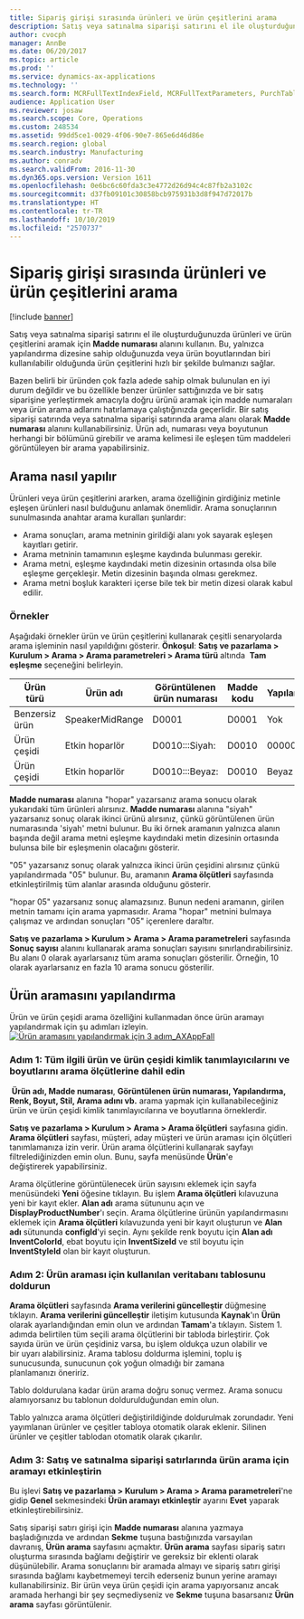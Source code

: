 ```yaml
---
title: Sipariş girişi sırasında ürünleri ve ürün çeşitlerini arama
description: Satış veya satınalma siparişi satırını el ile oluşturduğunuzda ürünleri ve ürün çeşitlerini aramak için **Madde numarası** alanını kullanın. Bu, yalnızca yapılandırma dizesine sahip olduğunuzda veya ürün boyutlarından biri kullanılabilir olduğunda ürün çeşitlerini hızlı bir şekilde bulmanızı sağlar.
author: cvocph
manager: AnnBe
ms.date: 06/20/2017
ms.topic: article
ms.prod: ''
ms.service: dynamics-ax-applications
ms.technology: ''
ms.search.form: MCRFullTextIndexField, MCRFullTextParameters, PurchTable, SalesTable
audience: Application User
ms.reviewer: josaw
ms.search.scope: Core, Operations
ms.custom: 248534
ms.assetid: 99dd5ce1-0029-4f06-90e7-865e6d46d86e
ms.search.region: global
ms.search.industry: Manufacturing
ms.author: conradv
ms.search.validFrom: 2016-11-30
ms.dyn365.ops.version: Version 1611
ms.openlocfilehash: 0e6bc6c60fda3c3e4772d26d94c4c87fb2a3102c
ms.sourcegitcommit: d37fb09101c30858bcb975931b3d8f947d72017b
ms.translationtype: HT
ms.contentlocale: tr-TR
ms.lasthandoff: 10/10/2019
ms.locfileid: "2570737"
---
```

# <a name="search-for-products-and-product-variants-during-order-entry"></a>Sipariş girişi sırasında ürünleri ve ürün çeşitlerini arama

[!include [banner](../includes/banner.md)]

Satış veya satınalma siparişi satırını el ile oluşturduğunuzda ürünleri ve ürün çeşitlerini aramak için **Madde numarası** alanını kullanın.  Bu, yalnızca yapılandırma dizesine sahip olduğunuzda veya ürün boyutlarından biri kullanılabilir olduğunda ürün çeşitlerini hızlı bir şekilde bulmanızı sağlar.

Bazen belirli bir üründen çok fazla adede sahip olmak bulunulan en iyi durum değildir ve bu özellikle benzer ürünler sattığınızda ve bir satış siparişine yerleştirmek amacıyla doğru ürünü aramak için madde numaraları veya ürün arama adlarını hatırlamaya çalıştığınızda geçerlidir. Bir satış siparişi satırında veya satınalma siparişi satırında arama alanı olarak **Madde numarası** alanını kullanabilirsiniz. Ürün adı, numarası veya boyutunun herhangi bir bölümünü girebilir ve arama kelimesi ile eşleşen tüm maddeleri görüntüleyen bir arama yapabilirsiniz.

## <a name="how-searchworks"></a>Arama nasıl yapılır
Ürünleri veya ürün çeşitlerini ararken, arama özelliğinin girdiğiniz metinle eşleşen ürünleri nasıl bulduğunu anlamak önemlidir. Arama sonuçlarının sunulmasında anahtar arama kuralları şunlardır:

-   Arama sonuçları, arama metninin girildiği alanı yok sayarak eşleşen kayıtları getirir.
-   Arama metninin tamamının eşleşme kaydında bulunması gerekir.
-   Arama metni, eşleşme kaydındaki metin dizesinin ortasında olsa bile eşleşme gerçekleşir. Metin dizesinin başında olması gerekmez.
-   Arama metni boşluk karakteri içerse bile tek bir metin dizesi olarak kabul edilir.

### <a name="examples"></a>Örnekler

Aşağıdaki örnekler ürün ve ürün çeşitlerini kullanarak çeşitli senaryolarda arama işleminin nasıl yapıldığını gösterir. **Önkoşul**: **Satış ve pazarlama &gt; Kurulum &gt; Arama &gt; Arama parametreleri &gt; Arama türü** altında  **Tam eşleşme** seçeneğini belirleyin.

| Ürün türü     | Ürün adı    | Görüntülenen ürün numarası | Madde kodu | Yapılandırma |
|------------------|-----------------|------------------------|-------------|---------------|
| Benzersiz ürün | SpeakerMidRange | D0001                  | D0001       | Yok            |
| Ürün çeşidi  | Etkin hoparlör  | D0010:::Siyah:         | D0010       | 000005        |
| Ürün çeşidi  | Etkin hoparlör  | D0010:::Beyaz:         | D0010       | Beyaz         |

**Madde numarası** alanına "hopar" yazarsanız arama sonucu olarak yukarıdaki tüm ürünleri alırsınız. **Madde numarası** alanına "siyah" yazarsanız sonuç olarak ikinci ürünü alırsınız, çünkü görüntülenen ürün numarasında 'siyah' metni bulunur. Bu iki örnek aramanın yalnızca alanın başında değil arama metni eşleşme kaydındaki metin dizesinin ortasında bulunsa bile bir eşleşmenin olacağını gösterir.  

"05" yazarsanız sonuç olarak yalnızca ikinci ürün çeşidini alırsınız çünkü yapılandırmada "05" bulunur. Bu, aramanın **Arama ölçütleri** sayfasında etkinleştirilmiş tüm alanlar arasında olduğunu gösterir.  

"hopar 05" yazarsanız sonuç alamazsınız. Bunun nedeni aramanın, girilen metnin tamamı için arama yapmasıdır. Arama "hopar" metnini bulmaya çalışmaz ve ardından sonuçları "05" içerenlere daraltır.  

**Satış ve pazarlama &gt; Kurulum &gt; Arama &gt; Arama parametreleri** sayfasında **Sonuç sayısı** alanını kullanarak arama sonuçları sayısını sınırlandırabilirsiniz. Bu alanı 0 olarak ayarlarsanız tüm arama sonuçları gösterilir. Örneğin, 10 olarak ayarlarsanız en fazla 10 arama sonucu gösterilir.

## <a name="configure-the-productsearch"></a>Ürün aramasını yapılandırma
Ürün ve ürün çeşidi arama özelliğini kullanmadan önce ürün aramayı yapılandırmak için şu adımları izleyin. [![Ürün aramasını yapılandırmak için 3 adım\_AXAppFall](./media/3-steps-to-configure-product-search_axappfall.png)](./media/3-steps-to-configure-product-search_axappfall.png)

### <a name="step-1include-all-the-relevant-product-and-product-variant-identifiers-and-dimensions-in-the-search-criteria"></a>Adım 1: Tüm ilgili ürün ve ürün çeşidi kimlik tanımlayıcılarını ve boyutlarını arama ölçütlerine dahil edin

 **Ürün adı, Madde numarası**, **Görüntülenen ürün numarası, Yapılandırma, Renk, Boyut, Stil, Arama adını vb.** arama yapmak için kullanabileceğiniz ürün ve ürün çeşidi kimlik tanımlayıcılarına ve boyutlarına örneklerdir.  

**Satış ve pazarlama &gt; Kurulum &gt; Arama &gt; Arama ölçütleri** sayfasına gidin. **Arama ölçütleri** sayfası, müşteri, aday müşteri ve ürün araması için ölçütleri tanımlamanıza izin verir. Ürün arama ölçütlerini kullanarak sayfayı filtrelediğinizden emin olun. Bunu, sayfa menüsünde **Ürün**'e değiştirerek yapabilirsiniz.  

Arama ölçütlerine görüntülenecek ürün sayısını eklemek için sayfa menüsündeki **Yeni** öğesine tıklayın. Bu işlem **Arama ölçütleri** kılavuzuna yeni bir kayıt ekler. **Alan adı** arama sütununu açın ve **DisplayProductNumber**'ı seçin. Arama ölçütlerine ürünün yapılandırmasını eklemek için **Arama ölçütleri** kılavuzunda yeni bir kayıt oluşturun ve **Alan adı** sütununda **configId**'yi seçin. Aynı şekilde renk boyutu için **Alan adı** **InventColorId**, ebat boyutu için **InventSizeId** ve stil boyutu için **InventStyleId** olan bir kayıt oluşturun.

### <a name="step-2-populate-the-database-table-that-is-used-for-product-search"></a>Adım 2: Ürün araması için kullanılan veritabanı tablosunu doldurun

**Arama ölçütleri** sayfasında **Arama verilerini güncelleştir** düğmesine tıklayın. **Arama verilerini güncelleştir** iletişim kutusunda **Kaynak**'ın **Ürün** olarak ayarlandığından emin olun ve ardından **Tamam**'a tıklayın. Sistem 1. adımda belirtilen tüm seçili arama ölçütlerini bir tabloda birleştirir. Çok sayıda ürün ve ürün çeşidiniz varsa, bu işlem oldukça uzun olabilir ve bir uyarı alabilirsiniz. Arama tablosu doldurma işlemini, toplu iş sunucusunda, sunucunun çok yoğun olmadığı bir zamana planlamanızı öneririz.  

Tablo doldurulana kadar ürün arama doğru sonuç vermez. Arama sonucu alamıyorsanız bu tablonun doldurulduğundan emin olun.  

Tablo yalnızca arama ölçütleri değiştirildiğinde doldurulmak zorundadır. Yeni yayımlanan ürünler ve çeşitler tabloya otomatik olarak eklenir. Silinen ürünler ve çeşitler tablodan otomatik olarak çıkarılır.

### <a name="step-3-enable-the-lookup-for-product-search-on-sales-and-purchase-order-lines"></a>Adım 3: Satış ve satınalma siparişi satırlarında ürün arama için aramayı etkinleştirin

Bu işlevi **Satış ve pazarlama &gt; Kurulum &gt; Arama &gt; Arama parametreleri**'ne gidip **Genel** sekmesindeki **Ürün aramayı etkinleştir** ayarını **Evet** yaparak etkinleştirebilirsiniz.  

Satış siparişi satırı girişi için **Madde numarası** alanına yazmaya başladığınızda ve ardından **Sekme** tuşuna bastığınızda varsayılan davranış, **Ürün arama** sayfasını açmaktır. **Ürün arama** sayfası sipariş satırı oluşturma sırasında bağlamı değiştirir ve gereksiz bir eklenti olarak düşünülebilir. Arama sonuçlarını bir aramada almayı ve sipariş satırı girişi sırasında bağlamı kaybetmemeyi tercih ederseniz bunun yerine aramayı kullanabilirsiniz. Bir ürün veya ürün çeşidi için arama yapıyorsanız ancak aramada herhangi bir şey seçmediyseniz ve **Sekme** tuşuna basarsanız **Ürün arama** sayfası görüntülenir.




